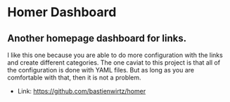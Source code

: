 # Homer Dashboard
## Another homepage dashboard for links.
I like this one because you are able to do more configuration with the links and create different categories.
The one caviat to this project is that all of the configuration is done with YAML files.  But as long as you are comfortable with that, then it is not a problem.
- Link: https://github.com/bastienwirtz/homer